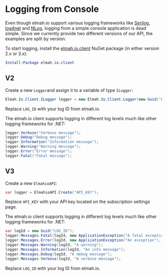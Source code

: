 # Logging from Console

Even though elmah.io support various logging frameworks like [Serilog](https://docs.elmah.io/logging-to-elmah-io-from-serilog/), [log4net](https://docs.elmah.io/logging-to-elmah-io-from-log4net/) and [NLog](https://docs.elmah.io/logging-to-elmah-io-from-nlog/), logging from a simple console application is dead simple. Since we currently provide two different versions of our API, the examples are split by version.

To start logging, install the [elmah.io.client](https://www.nuget.org/packages/elmah.io.client/) NuGet package (in either version 2.x or 3.x):

```powershell
Install-Package elmah.io.client
```

## V2

Create a new ```Logger```and assign it to a variable of type ```ILogger```:

```csharp
Elmah.Io.Client.ILogger logger = new Elmah.Io.Client.Logger(new Guid("LOG_ID"));
```

Replace ```LOG_ID``` with your log ID from elmah.io.

The elmah.io client supports logging in different log levels much like other logging frameworks for .NET:

```csharp
logger.Verbose("Verbose message");
logger.Debug("Debug message");
logger.Information("Information message");
logger.Warning("Warning message");
logger.Error("Error message");
logger.Fatal("Fatal message");
```

## V3

Create a new `ElmahioAPI`:

```csharp
var logger = ElmahioAPI.Create("API_KEY");
```

Replace `API_KEY` with your API key located on the subscription settings page.

The elmah.io client supports logging in different log levels much like other logging frameworks for .NET:

```csharp
var logId = new Guid("LOG_ID");
logger.Messages.Fatal(logId, new ApplicationException("A fatal exception"), "Fatal message");
logger.Messages.Error(logId, new ApplicationException("An exception"), "Error message");
logger.Messages.Warning(logId, "A warning");
logger.Messages.Information(logId, "An info message");
logger.Messages.Debug(logId, "A debug message");
logger.Messages.Verbose(logId, "A verbose message");
```

Replace ```LOG_ID``` with your log ID from elmah.io.